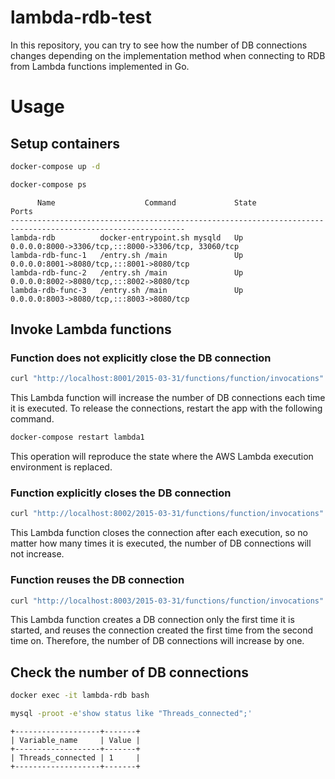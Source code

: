 lambda-rdb-test
===

In this repository, you can try to see how the number of DB connections changes depending on the implementation method when connecting to RDB from Lambda functions implemented in Go.

# Usage

## Setup containers

```bash
docker-compose up -d
```

```bash
docker-compose ps
```

```
      Name                    Command             State                          Ports                       
-------------------------------------------------------------------------------------------------------------
lambda-rdb          docker-entrypoint.sh mysqld   Up      0.0.0.0:8000->3306/tcp,:::8000->3306/tcp, 33060/tcp
lambda-rdb-func-1   /entry.sh /main               Up      0.0.0.0:8001->8080/tcp,:::8001->8080/tcp           
lambda-rdb-func-2   /entry.sh /main               Up      0.0.0.0:8002->8080/tcp,:::8002->8080/tcp           
lambda-rdb-func-3   /entry.sh /main               Up      0.0.0.0:8003->8080/tcp,:::8003->8080/tcp
```

## Invoke Lambda functions

### Function does not explicitly close the DB connection

```bash
curl "http://localhost:8001/2015-03-31/functions/function/invocations"
```

This Lambda function will increase the number of DB connections each time it is executed. To release the connections, restart the app with the following command.

```bash
docker-compose restart lambda1
```

This operation will reproduce the state where the AWS Lambda execution environment is replaced.

### Function explicitly closes the DB connection

```bash
curl "http://localhost:8002/2015-03-31/functions/function/invocations"
```

This Lambda function closes the connection after each execution, so no matter how many times it is executed, the number of DB connections will not increase.

### Function reuses the DB connection

```bash
curl "http://localhost:8003/2015-03-31/functions/function/invocations"
```

This Lambda function creates a DB connection only the first time it is started, and reuses the connection created the first time from the second time on. Therefore, the number of DB connections will increase by one.

## Check the number of DB connections

```bash
docker exec -it lambda-rdb bash
```

```bash
mysql -proot -e'show status like "Threads_connected";'
```

```
+-------------------+-------+
| Variable_name     | Value |
+-------------------+-------+
| Threads_connected | 1     |
+-------------------+-------+
```